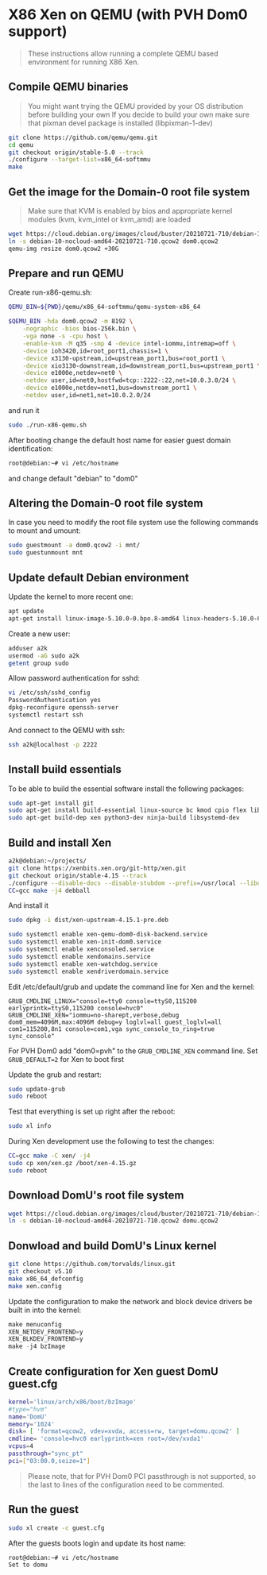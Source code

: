# X86 Xen on QEMU (with PVH Dom0 support)
>These instructions allow running a complete QEMU based environment for running X86 Xen.

## Compile QEMU binaries
> You might want trying the QEMU provided by your OS distribution before building your own
> If you decide to build your own make sure that pixman devel package is installed (libpixman-1-dev)
```sh
git clone https://github.com/qemu/qemu.git
cd qemu
git checkout origin/stable-5.0 --track
./configure --target-list=x86_64-softmmu
make
```

## Get the image for the Domain-0 root file system
> Make sure that KVM is enabled by bios and appropriate kernel modules (kvm, kvm_intel or kvm_amd) are loaded
```sh
wget https://cloud.debian.org/images/cloud/buster/20210721-710/debian-10-nocloud-amd64-20210721-710.qcow2
ln -s debian-10-nocloud-amd64-20210721-710.qcow2 dom0.qcow2
qemu-img resize dom0.qcow2 +30G
```

## Prepare and run QEMU
Create run-x86-qemu.sh:
```sh
QEMU_BIN=${PWD}/qemu/x86_64-softmmu/qemu-system-x86_64

$QEMU_BIN -hda dom0.qcow2 -m 8192 \
    -nographic -bios bios-256k.bin \
    -vga none -s -cpu host \
    -enable-kvm -M q35 -smp 4 -device intel-iommu,intremap=off \
    -device ioh3420,id=root_port1,chassis=1 \
    -device x3130-upstream,id=upstream_port1,bus=root_port1 \
    -device xio3130-downstream,id=downstream_port1,bus=upstream_port1 \
    -device e1000e,netdev=net0 \
    -netdev user,id=net0,hostfwd=tcp::2222-:22,net=10.0.3.0/24 \
    -device e1000e,netdev=net1,bus=downstream_port1 \
    -netdev user,id=net1,net=10.0.2.0/24
```
and run it
```sh
sudo ./run-x86-qemu.sh
```
After booting change the default host name for easier guest domain identification:
```sh
root@debian:~# vi /etc/hostname
```
and change default "debian" to "dom0"

## Altering the Domain-0 root file system 
In case you need to modify the root file system use the following commands to mount and umount:
```sh
sudo guestmount -a dom0.qcow2 -i mnt/
sudo guestunmount mnt
```

## Update default Debian environment

Update the kernel to more recent one:
```sh
apt update
apt-get install linux-image-5.10.0-0.bpo.8-amd64 linux-headers-5.10.0-0.bpo.8-amd64 
```

Create a new user:
```sh
adduser a2k
usermod -aG sudo a2k
getent group sudo
```

Allow password authentication for sshd:
```sh
vi /etc/ssh/sshd_config
PasswordAuthentication yes
dpkg-reconfigure openssh-server
systemctl restart ssh
```

And connect to the QEMU with ssh:
```sh
ssh a2k@localhost -p 2222
```

## Install build essentials
To be able to build the essential software install the following packages:
```sh
sudo apt-get install git
sudo apt-get install build-essential linux-source bc kmod cpio flex libncurses5-dev libelf-dev libssl-dev
sudo apt-get build-dep xen python3-dev ninja-build libsystemd-dev 
```

## Build and install Xen
```sh
a2k@debian:~/projects/
git clone https://xenbits.xen.org/git-http/xen.git
git checkout origin/stable-4.15 --track
./configure --disable-docs --disable-stubdom --prefix=/usr/local --libdir=/usr/lib --enable-systemd
CC=gcc make -j4 debball
```

And install it
```sh
sudo dpkg -i dist/xen-upstream-4.15.1-pre.deb

sudo systemctl enable xen-qemu-dom0-disk-backend.service
sudo systemctl enable xen-init-dom0.service
sudo systemctl enable xenconsoled.service
sudo systemctl enable xendomains.service
sudo systemctl enable xen-watchdog.service
sudo systemctl enable xendriverdomain.service
```

Edit /etc/default/grub and update the command line for Xen and the kernel:
```
GRUB_CMDLINE_LINUX="console=tty0 console=ttyS0,115200 earlyprintk=ttyS0,115200 console=hvc0"
GRUB_CMDLINE_XEN="iommu=no-sharept,verbose,debug dom0_mem=4096M,max:4096M debug=y loglvl=all guest_loglvl=all com1=115200,8n1 console=com1,vga sync_console_to_ring=true sync_console"
```
For PVH Dom0 add "dom0=pvh" to the `GRUB_CMDLINE_XEN` command line.
Set `GRUB_DEFAULT=2` for Xen to boot first

Update the grub and restart:
```sh
sudo update-grub
sudo reboot
```
Test that everything is set up right after the reboot:
```sh
sudo xl info
```
During Xen development use the following to test the changes:
```sh
CC=gcc make -C xen/ -j4
sudo cp xen/xen.gz /boot/xen-4.15.gz
sudo reboot
```
## Download DomU's root file system
```sh
wget https://cloud.debian.org/images/cloud/buster/20210721-710/debian-10-nocloud-amd64-20210721-710.qcow2
ln -s debian-10-nocloud-amd64-20210721-710.qcow2 domu.qcow2
```
## Donwload and build DomU's Linux kernel
```sh
git clone https://github.com/torvalds/linux.git
git checkout v5.10
make x86_64_defconfig
make xen.config
```
Update the configuration to make the network and block device drivers be built in into the kernel:
```s
make menuconfig
XEN_NETDEV_FRONTEND=y
XEN_BLKDEV_FRONTEND=y
make -j4 bzImage
```
## Create configuration for Xen guest DomU guest.cfg 
```sh
kernel='linux/arch/x86/boot/bzImage'
#type="hvm"
name='DomU'
memory='1024'
disk= [ 'format=qcow2, vdev=xvda, access=rw, target=domu.qcow2' ]
cmdline= 'console=hvc0 earlyprintk=xen root=/dev/xvda1'
vcpus=4
passthrough="sync_pt"
pci=["03:00.0,seize=1"] 
```
> Please note, that for PVH Dom0 PCI passthrough is not supported, so the last to lines of the configuration need to be commented.

## Run the guest
```sh
sudo xl create -c guest.cfg
```
After the guests boots login and update its host name:
```sh
root@debian:~# vi /etc/hostname
Set to domu
```
